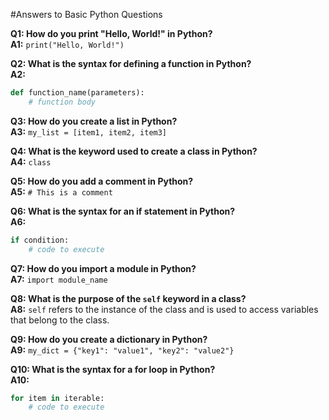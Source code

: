 #Answers to Basic Python Questions

**Q1: How do you print "Hello, World!" in Python?**  
**A1:** `print("Hello, World!")`

**Q2: What is the syntax for defining a function in Python?**  
**A2:** 
```python
def function_name(parameters):
    # function body
```

**Q3: How do you create a list in Python?**  
**A3:** `my_list = [item1, item2, item3]`

**Q4: What is the keyword used to create a class in Python?**  
**A4:** `class`

**Q5: How do you add a comment in Python?**  
**A5:** `# This is a comment`

**Q6: What is the syntax for an if statement in Python?**  
**A6:** 
```python
if condition:
    # code to execute
```

**Q7: How do you import a module in Python?**  
**A7:** `import module_name`

**Q8: What is the purpose of the `self` keyword in a class?**  
**A8:** `self` refers to the instance of the class and is used to access variables that belong to the class.

**Q9: How do you create a dictionary in Python?**  
**A9:** `my_dict = {"key1": "value1", "key2": "value2"}`

**Q10: What is the syntax for a for loop in Python?**  
**A10:** 
```python
for item in iterable:
    # code to execute
```
